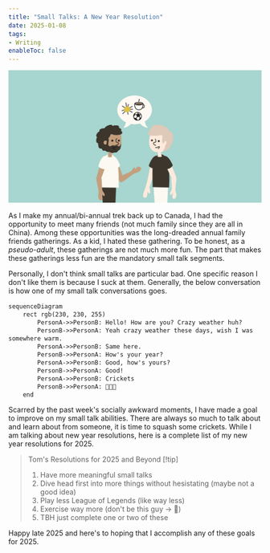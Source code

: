 ```yaml
---
title: "Small Talks: A New Year Resolution"
date: 2025-01-08
tags:
- Writing
enableToc: false
---
```


<p align="center">
  <img src="/notes/2025/images/SmallTalk1.png" alt="Some Small Talk"/>
</p>

As I make my annual/bi-annual trek back up to Canada, I had the 
opportunity to meet many friends (not much family since they are all in China). 
Among these opportunities was the long-dreaded annual family friends gatherings.
As a kid, I hated these gathering. To be honest, as a *pseudo-adult*, these 
gatherings are not much more fun. The part that makes these gatherings less fun
are the mandatory small talk segments. 

Personally, I don't think small talks are particular bad. One specific reason
I don't like them is because I suck at them. Generally, the below conversation is 
how one of my small talk conversations goes. 

```mermaid
sequenceDiagram
	rect rgb(230, 230, 255)
		PersonA->>PersonB: Hello! How are you? Crazy weather huh?
		PersonB->>PersonA: Yeah crazy weather these days, wish I was somewhere warm.
		PersonA->>PersonB: Same here.
		PersonB->>PersonA: How's your year?
		PersonA->>PersonB: Good, how's yours?
		PersonB->>PersonA: Good!
		PersonA->>PersonB: Crickets
		PersonB->>PersonA: 🦗🦗🦗
	end
```

Scarred by the past week's socially awkward moments, I have made a
goal to improve on my small talk abilities. There are always so much to talk 
about and learn about from someone, it is time to squash
some crickets. While I am talking about new year resolutions, here is a complete 
list of my new year resolutions for 2025.

> Tom's Resolutions for 2025 and Beyond [!tip]
> 
> 1. Have more meaningful small talks
> 2. Dive head first into more things without hesistating (maybe not a good idea)
> 3. Play less League of Legends (like way less)
> 4. Exercise way more (don't be this guy -> 🥔)
> 5. TBH just complete one or two of these

Happy late 2025 and here's to hoping that I accomplish any of these goals for 2025.